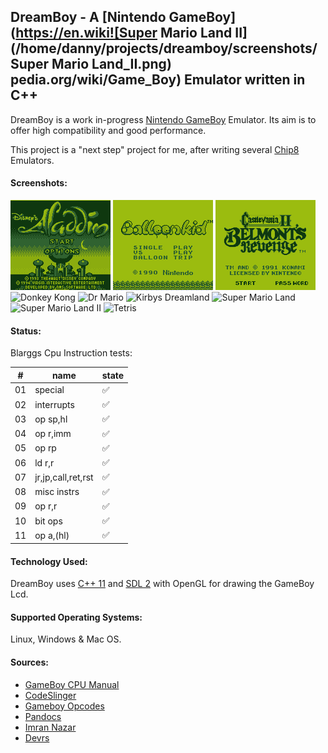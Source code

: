 ## DreamBoy - A [Nintendo GameBoy](https://en.wiki![Super Mario Land II](/home/danny/projects/dreamboy/screenshots/Super Mario Land_II.png) pedia.org/wiki/Game_Boy) Emulator written in C++

DreamBoy is a work in-progress [Nintendo GameBoy](https://en.wikipedia.org/wiki/Game_Boy) Emulator. Its aim is to offer high compatibility and good performance. 

This project is a "next step" project for me, after writing several [Chip8](https://en.wikipedia.org/wiki/CHIP-8) Emulators.

#### Screenshots:

![Aladdin](./screenshots/Aladdin.png) ![Balloon Kid](./screenshots/Balloon_Kid.png) ![Castlevania II](./screenshots/Castlevania_II.png)
![Donkey Kong](/home/danny/projects/dreamboy/screenshots/Donkey_Kong.png) ![Dr Mario](/home/danny/projects/dreamboy/screenshots/Dr_Mario.png) ![Kirbys Dreamland](/home/danny/projects/dreamboy/screenshots/Kirbys_Dreamland.png) 
![Super Mario Land](/home/danny/projects/dreamboy/screenshots/Super_Mario_Land.png) ![Super Mario Land II](/home/danny/projects/dreamboy/screenshots/Super_Mario_Land_II.png) ![Tetris](/home/danny/projects/dreamboy/screenshots/Tetris.png) 

#### Status:

Blarggs Cpu Instruction tests:

|#|name|state|
|-|-|-|
|01|special|:white_check_mark:|
|02|interrupts|:white_check_mark:|
|03|op sp,hl|:white_check_mark:|
|04|op r,imm|:white_check_mark:|
|05|op rp|:white_check_mark:|
|06|ld r,r|:white_check_mark:|
|07|jr,jp,call,ret,rst|:white_check_mark:|
|08|misc instrs|:white_check_mark:|
|09|op r,r|:white_check_mark:|
|10|bit ops|:white_check_mark:|
|11|op a,(hl)|:white_check_mark:|

#### Technology Used:

DreamBoy uses [C++ 11](https://en.wikipedia.org/wiki/C%2B%2B11) and [SDL 2](https://www.libsdl.org/download-2.0.php) with OpenGL for drawing the GameBoy Lcd.

#### Supported Operating Systems:

Linux, Windows & Mac OS.

#### Sources:

- [GameBoy CPU Manual](http://www.codeslinger.co.uk/pages/projects/gameboy/files/GB.pdf)
- [CodeSlinger](http://www.codeslinger.co.uk/pages/projects/gameboy/beginning.html)
- [Gameboy Opcodes](http://pastraiser.com/cpu/gameboy/gameboy_opcodes.html)
- [Pandocs](http://bgb.bircd.org/pandocs.htm)
- [Imran Nazar](http://imrannazar.com/GameBoy-Emulation-in-JavaScript:-Memory)
- [Devrs](http://www.devrs.com/gb/files/opcodes.html)